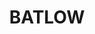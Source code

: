 ---
lastmod: '2025-04-06T06:05:20+00:00'
latitude: -35.510039
layout: suburb
longitude: 148.034012
postcode: '2730'
state: NSW
title: BATLOW
url: /nsw/batlow/
---